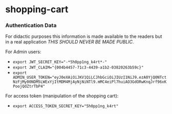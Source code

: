 shopping-cart
=============

### Authentication Data

For didactic purposes this information is made available to the readers but in a real application *THIS SHOULD NEVER BE MADE PUBLIC*.

For Admin users:

- `export JWT_SECRET_KEY="-*5h0pp1ng_k4rt*-"`
- `export JWT_CLAIM="{004b4457-71c3-4439-a1b2-03820263b59c}"`
- `export ADMIN_USER_TOKEN="eyJ0eXAiOiJKV1QiLCJhbGciOiJIUzI1NiJ9.ezA0YjQ0NTctNzFjMy00NDM5LWExYjItMDM4MjAyNjNiNTl9.mMC4eiPl7huiAO3GdORwKnqJrf96xKPoojQdZtrTbP4"`

For access token (manipulation of the shopping cart):

- `export ACCESS_TOKEN_SECRET_KEY="5h0pp1ng_k4rt"`
